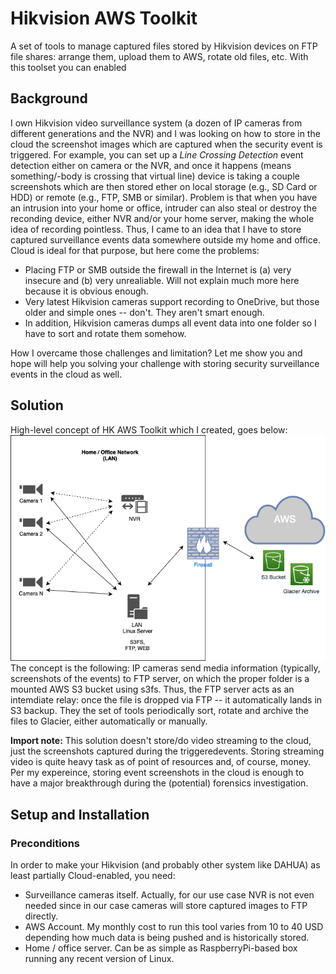 # Hikvision AWS Toolkit
A set of tools to manage captured files stored by Hikvision devices on FTP file shares: arrange them, upload them to AWS, rotate old files, etc. With this toolset you can enabled

## Background
I own Hikvision video surveillance system (a dozen of IP cameras from different generations and the NVR) and I was looking on how to store in the cloud the screenshot images which are captured when the security event is triggered. For example, you can set up a *Line Crossing Detection* event detection either on camera or the NVR, and once it happens (means something/-body is crossing that virtual line) device is taking a couple screenshots which are then stored ether on local storage (e.g., SD Card or HDD) or remote (e.g., FTP, SMB or similar). Problem is that when you have an intrusion into your home or office, intruder can also steal or destroy the reconding device, either NVR and/or your home server, making the whole idea of recording pointless. Thus, I came to an idea that I have to store captured surveillance events data somewhere outside my home and office.
Cloud is ideal for that purpose, but here come the problems:
* Placing FTP or SMB outside the firewall in the Internet is (a) very insecure and (b) very unrealiable. Will not explain much more here because it is obvious enough.
* Very latest Hikvision cameras support recording to OneDrive, but those older and simple ones -- don't. They aren't smart enough.
* In addition, Hikvision cameras dumps all event data into one folder so I have to sort and rotate them somehow.

How I overcame those challenges and limitation? Let me show you and hope will help you solving your challenge with storing security surveillance events in the cloud as well.

## Solution
High-level concept of HK AWS Toolkit which I created, goes below:
![HK AWS Toolkit concept](https://raw.githubusercontent.com/rpavlyuk/hikvision-aws-toolkit/main/doc/hkawstoolkit_schema.png)
The concept is the following: IP cameras send media information (typically, screenshots of the events) to FTP server, on which the proper folder is a mounted AWS S3 bucket using s3fs. Thus, the FTP server acts as an intemdiate relay: once the file is dropped via FTP -- it automatically lands in S3 backup. They the set of tools periodically sort, rotate and archive the files to Glacier, either automatically or manually.

**Import note:** This solution doesn't store/do video streaming to the cloud, just the screenshots captured during the triggeredevents. Storing streaming video is quite heavy task as of point of resources and, of course, money. Per my expereince, storing event screenshots in the cloud is enough to have a major breakthrough during the (potential) forensics investigation.

## Setup and Installation
### Preconditions
In order to make your Hikvision (and probably other system like DAHUA) as least partially Cloud-enabled, you need:
* Surveillance cameras itself. Actually, for our use case NVR is not even needed since in our case cameras will store captured images to FTP directly.
* AWS Account. My monthly cost to run this tool varies from 10 to 40 USD depending how much data is being pushed and is historically stored.
* Home / office server. Can be as simple as RaspberryPi-based box running any recent version of Linux.
